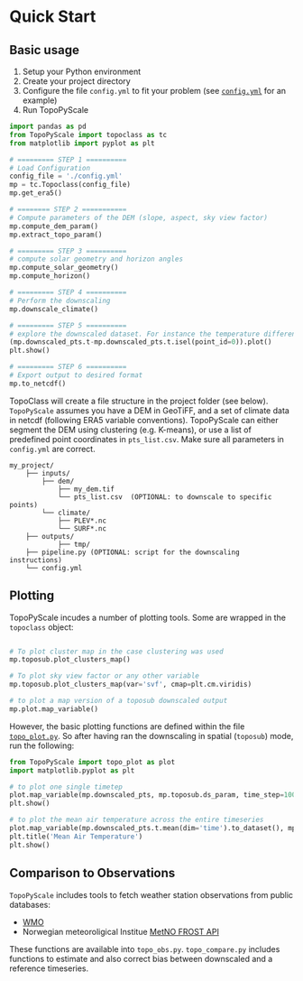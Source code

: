 # Quick Start

## Basic usage

1. Setup your Python environment
2. Create your project directory
3. Configure the file `config.yml` to fit your problem (see [`config.yml`](./03_configurationFile.md) for an example)
4. Run TopoPyScale

```python
import pandas as pd
from TopoPyScale import topoclass as tc
from matplotlib import pyplot as plt

# ========= STEP 1 ==========
# Load Configuration
config_file = './config.yml'
mp = tc.Topoclass(config_file)
mp.get_era5()

# ======== STEP 2 ===========
# Compute parameters of the DEM (slope, aspect, sky view factor)
mp.compute_dem_param()
mp.extract_topo_param()

# ========= STEP 3 ==========
# compute solar geometry and horizon angles
mp.compute_solar_geometry()
mp.compute_horizon()

# ========= STEP 4 ==========
# Perform the downscaling
mp.downscale_climate()

# ========= STEP 5 ==========
# explore the downscaled dataset. For instance the temperature difference between each point and the first one
(mp.downscaled_pts.t-mp.downscaled_pts.t.isel(point_id=0)).plot()
plt.show()

# ========= STEP 6 ==========
# Export output to desired format
mp.to_netcdf()
```

TopoClass will create a file structure in the project folder (see below). `TopoPyScale` assumes you have a DEM in GeoTiFF, and a set of climate data in netcdf (following ERA5 variable conventions). 
TopoPyScale can either segment the DEM using clustering (e.g. K-means), or use a list of predefined point coordinates in `pts_list.csv`. Make sure all parameters in `config.yml` are correct.
```
my_project/
    ├── inputs/
        ├── dem/ 
            ├── my_dem.tif
            └── pts_list.csv  (OPTIONAL: to downscale to specific points)
        └── climate/
            ├── PLEV*.nc
            └── SURF*.nc
    ├── outputs/
            ├── tmp/
    ├── pipeline.py (OPTIONAL: script for the downscaling instructions)
    └── config.yml
```

## Plotting

TopoPyScale incudes a number of plotting tools. Some are wrapped in the `topoclass` object:
```python

# To plot cluster map in the case clustering was used
mp.toposub.plot_clusters_map()

# To plot sky view factor or any other variable
mp.toposub.plot_clusters_map(var='svf', cmap=plt.cm.viridis)

# to plot a map version of a toposub downscaled output
mp.plot.map_variable()
```

However, the basic plotting functions are defined within the file [`topo_plot.py`](./TopoPyScale.topo_plot.md). So after having ran the downscaling in spatial (`toposub`) mode, run the following:
```python
from TopoPyScale import topo_plot as plot
import matplotlib.pyplot as plt

# to plot one single timetep
plot.map_variable(mp.downscaled_pts, mp.toposub.ds_param, time_step=100, var='t_surface')
plt.show()

# to plot the mean air temperature across the entire timeseries
plot.map_variable(mp.downscaled_pts.t.mean(dim='time').to_dataset(), mp.toposub.ds_param)
plt.title('Mean Air Temperature')
plt.show()
```

## Comparison to Observations

`TopoPyScale` includes tools to fetch weather station observations from public databases:

- [WMO](https://cds.climate.copernicus.eu/cdsapp#!/dataset/insitu-observations-surface-land?tab=overview)
- Norwegian meteoroligical Institue [MetNO FROST API](https://frost.met.no/index.html)

These functions are available into `topo_obs.py`. `topo_compare.py` includes functions to estimate and also correct bias between downscaled and a reference timeseries. 
